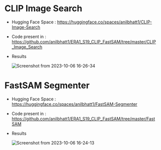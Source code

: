 # CLIP Image Search

- Hugging Face Space : https://huggingface.co/spaces/anilbhatt1/CLIP-Image-Search
- Code present in : https://github.com/anilbhatt1/ERA1_S19_CLIP_FastSAM/tree/master/CLIP_Image_Search
- Results

  ![Screenshot from 2023-10-06 16-26-34](https://github.com/anilbhatt1/ERA1_S19_CLIP_FastSAM/assets/43835604/70785d05-dd82-47d9-9821-0c821b1ec3cd)

# FastSAM Segmenter

- Hugging Face Space : https://huggingface.co/spaces/anilbhatt1/FastSAM-Segmenter
- Code present in : https://github.com/anilbhatt1/ERA1_S19_CLIP_FastSAM/tree/master/FastSAM
- Results

  ![Screenshot from 2023-10-06 16-24-13](https://github.com/anilbhatt1/ERA1_S19_CLIP_FastSAM/assets/43835604/0ae6cded-724d-4520-9691-4723b33af84a)
